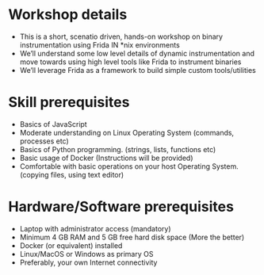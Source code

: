 # Workshop details

- This is a short, scenatio driven, hands-on workshop on binary instrumentation using Frida IN *nix environments
- We’ll understand some low level details of dynamic instrumentation and move towards using high level tools like Frida to instrument binaries
- We’ll leverage Frida as a framework to build simple custom tools/utilities

# Skill prerequisites

- Basics of JavaScript
- Moderate understanding on Linux Operating System (commands, processes etc)
- Basics of Python programming. (strings, lists, functions etc)
- Basic usage of Docker (Instructions will be provided)
- Comfortable with basic operations on your host Operating System. (copying files, using text editor)

# Hardware/Software prerequisites

- Laptop with administrator access (mandatory)
- Minimum 4 GB RAM and 5 GB free hard disk space (More the better)
- Docker (or equivalent) installed
- Linux/MacOS or Windows as primary OS
- Preferably, your own Internet connectivity

